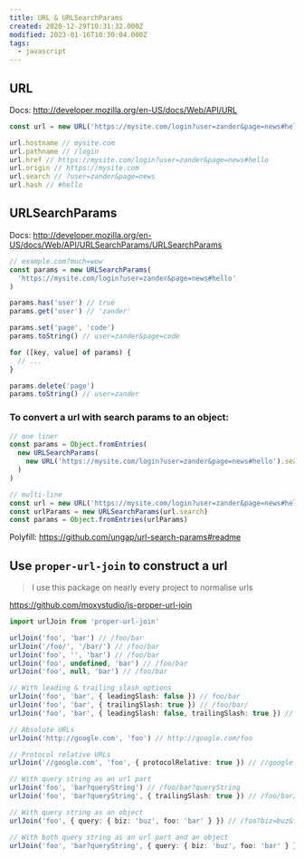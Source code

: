 ```yaml
---
title: URL & URLSearchParams
created: 2020-12-29T10:31:32.000Z
modified: 2023-01-16T10:30:04.000Z
tags:
  - javascript
---
```


## URL

Docs: http://developer.mozilla.org/en-US/docs/Web/API/URL

```js twoslash
const url = new URL('https://mysite.com/login?user=zander&page=news#hello')

url.hostname // mysite.com
url.pathname // /login
url.href // https://mysite.com/login?user=zander&page=news#hello
url.origin // https://mysite.com
url.search // ?user=zander&page=news
url.hash // #hello
```

## URLSearchParams

Docs: http://developer.mozilla.org/en-US/docs/Web/API/URLSearchParams/URLSearchParams

```js twoslash
// example.com?much=wow
const params = new URLSearchParams(
  'https://mysite.com/login?user=zander&page=news#hello'
)

params.has('user') // true
params.get('user') // 'zander'

params.set('page', 'code')
params.toString() // user=zander&page=code

for ([key, value] of params) {
  // ...
}

params.delete('page')
params.toString() // user=zander
```

### To convert a url with search params to an object:

```ts
// one liner
const params = Object.fromEntries(
  new URLSearchParams(
    new URL('https://mysite.com/login?user=zander&page=news#hello').search
  )
)
```

```ts
// multi-line
const url = new URL('https://mysite.com/login?user=zander&page=news#hello')
const urlParams = new URLSearchParams(url.search)
const params = Object.fromEntries(urlParams)
```

Polyfill: https://github.com/ungap/url-search-params#readme

## Use `proper-url-join` to construct a url

> I use this package on nearly every project to normalise urls

https://github.com/moxystudio/js-proper-url-join

```ts
import urlJoin from 'proper-url-join'

urlJoin('foo', 'bar') // /foo/bar
urlJoin('/foo/', '/bar/') // /foo/bar
urlJoin('foo', '', 'bar') // /foo/bar
urlJoin('foo', undefined, 'bar') // /foo/bar
urlJoin('foo', null, 'bar') // /foo/bar

// With leading & trailing slash options
urlJoin('foo', 'bar', { leadingSlash: false }) // foo/bar
urlJoin('foo', 'bar', { trailingSlash: true }) // /foo/bar/
urlJoin('foo', 'bar', { leadingSlash: false, trailingSlash: true }) // foo/bar/

// Absolute URLs
urlJoin('http://google.com', 'foo') // http://google.com/foo

// Protocol relative URLs
urlJoin('//google.com', 'foo', { protocolRelative: true }) // //google.com/foo

// With query string as an url part
urlJoin('foo', 'bar?queryString') // /foo/bar?queryString
urlJoin('foo', 'bar?queryString', { trailingSlash: true }) // /foo/bar/?queryString

// With query string as an object
urlJoin('foo', { query: { biz: 'buz', foo: 'bar' } }) // /foo?biz=buz&foo=bar

// With both query string as an url part and an object
urlJoin('foo', 'bar?queryString', { query: { biz: 'buz', foo: 'bar' } }) // /foo/bar?biz=buz&foo=bar&queryString
```
